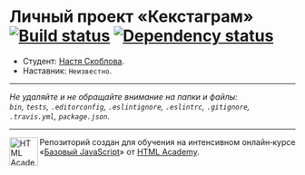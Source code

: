 # Личный проект «Кекстаграм» [![Build status][travis-image]][travis-url] [![Dependency status][dependency-image]][dependency-url]

* Студент: [Настя Скоблова](https://up.htmlacademy.ru/javascript/7/user/49209).
* Наставник: `Неизвестно`.

---

_Не удаляйте и не обращайте внимание на папки и файлы:_<br>
_`bin`, `tests`, `.editorconfig`, `.eslintignore`, `.eslintrc`, `.gitignore`, `.travis.yml`, `package.json`._

---

<a href="https://htmlacademy.ru/intensive/javascript"><img align="left" width="50" height="50" title="HTML Academy" src="https://up.htmlacademy.ru/static/img/intensive/javascript/logo-for-github.svg"></a>

Репозиторий создан для обучения на интенсивном онлайн‑курсе «[Базовый JavaScript](https://htmlacademy.ru/intensive/javascript)» от [HTML Academy](https://htmlacademy.ru).

[travis-image]: https://travis-ci.org/htmlacademy-javascript/49209-kekstagram.svg?branch=master
[travis-url]: https://travis-ci.org/htmlacademy-javascript/49209-kekstagram
[dependency-image]: https://david-dm.org/htmlacademy-javascript/49209-kekstagram.svg?style=flat-square
[dependency-url]: https://david-dm.org/htmlacademy-javascript/49209-kekstagram
